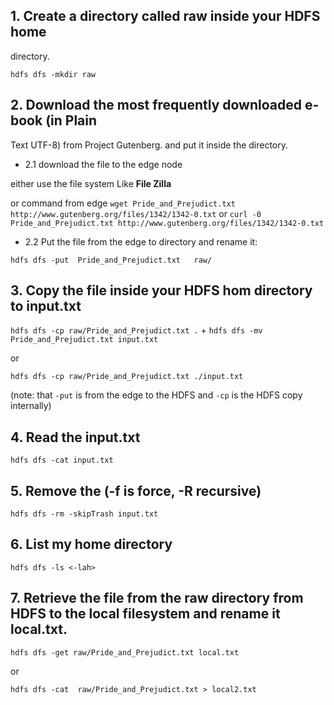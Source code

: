 ## 1. Create a directory called raw inside your HDFS home
directory.

`hdfs dfs -mkdir raw`

## 2. Download the most frequently downloaded e-book (in Plain
Text UTF-8) from Project Gutenberg. and put it inside the directory.

* 2.1 download the file to the edge node

either use the file system Like **File Zilla**

or command from edge `wget Pride_and_Prejudict.txt http://www.gutenberg.org/files/1342/1342-0.txt` or `curl -0 Pride_and_Prejudict.txt http://www.gutenberg.org/files/1342/1342-0.txt`

* 2.2 Put the file from the edge to directory and rename it:

`hdfs dfs -put  Pride_and_Prejudict.txt   raw/` 

## 3. Copy the file inside your HDFS hom directory to input.txt

`hdfs dfs -cp raw/Pride_and_Prejudict.txt .` + `hdfs dfs -mv Pride_and_Prejudict.txt input.txt`

or

`hdfs dfs -cp raw/Pride_and_Prejudict.txt ./input.txt`


(note: that `-put` is from the edge to the HDFS and `-cp` is the HDFS copy internally)

## 4. Read the input.txt

`hdfs dfs -cat input.txt`

## 5. Remove the (-f is force, -R recursive)

`hdfs dfs -rm -skipTrash input.txt `

## 6. List my home directory 

`hdfs dfs -ls <-lah>`

## 7. Retrieve the file from the raw directory from HDFS to the local filesystem and rename it local.txt.

`hdfs dfs -get raw/Pride_and_Prejudict.txt local.txt`

or

`hdfs dfs -cat  raw/Pride_and_Prejudict.txt > local2.txt`



